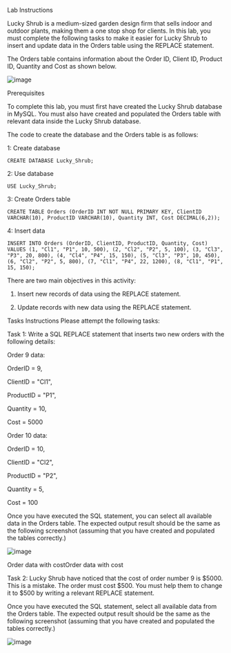 Lab Instructions

Lucky Shrub is a medium-sized garden design firm that sells indoor and outdoor plants, making them a one stop shop for clients. In this lab, you must complete the following tasks to make it easier for Lucky Shrub to insert and update data in the Orders table using the REPLACE statement.

The Orders table contains information about the Order ID, Client ID, Product ID, Quantity and Cost as shown below.

![image](https://github.com/janaom/Meta-Database-Engineer-Professional-Certificate/assets/83917694/4eae1903-7dbc-4118-8683-8aba50cd853d)


Prerequisites

To complete this lab, you must first have created the Lucky Shrub database in MySQL. You must also have created and populated the Orders table with relevant data inside the Lucky Shrub database.

The code to create the database and the Orders table is as follows:

1: Create database
```
CREATE DATABASE Lucky_Shrub;
```
2: Use database
```
USE Lucky_Shrub;
```
3: Create Orders table
```
CREATE TABLE Orders (OrderID INT NOT NULL PRIMARY KEY, ClientID VARCHAR(10), ProductID VARCHAR(10), Quantity INT, Cost DECIMAL(6,2));
```
4: Insert data
```
INSERT INTO Orders (OrderID, ClientID, ProductID, Quantity, Cost) VALUES (1, "Cl1", "P1", 10, 500), (2, "Cl2", "P2", 5, 100), (3, "Cl3", "P3", 20, 800), (4, "Cl4", "P4", 15, 150), (5, "Cl3", "P3", 10, 450), (6, "Cl2", "P2", 5, 800), (7, "Cl1", "P4", 22, 1200), (8, "Cl1", "P1", 15, 150);
```

There are two main objectives in this activity:

1. Insert new records of data using the REPLACE statement.

2. Update records with new data using the REPLACE statement.

Tasks Instructions
Please attempt the following tasks:


Task 1: Write a SQL REPLACE statement that inserts two new orders with the following details:

Order 9 data:

OrderID = 9, 

ClientID = "Cl1", 

ProductID = "P1", 

Quantity = 10, 

Cost = 5000


Order 10 data:

OrderID = 10, 

ClientID = "Cl2", 

ProductID = "P2", 

Quantity = 5, 

Cost = 100

Once you have executed the SQL statement, you can select all available data in the Orders table. The expected output result should be the same as the following screenshot (assuming that you have created and populated the tables correctly.)

![image](https://github.com/janaom/Meta-Database-Engineer-Professional-Certificate/assets/83917694/fc304625-e127-41dc-8c61-78ffba0a74e0)


Order data with costOrder data with cost

Task 2: Lucky Shrub have noticed that the cost of order number 9 is $5000. This is a mistake. The order must cost $500. You must help them to change it to $500 by writing a relevant REPLACE statement. 

Once you have executed the SQL statement, select all available data from the Orders table. The expected output result should be the same as the following screenshot (assuming that you have created and populated the tables correctly.)

![image](https://github.com/janaom/Meta-Database-Engineer-Professional-Certificate/assets/83917694/c4404eb7-9652-4d99-bc56-f84628cc1615)
  
